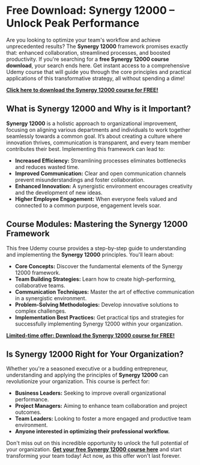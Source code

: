 # Free Download: Synergy 12000 – Unlock Peak Performance

Are you looking to optimize your team's workflow and achieve unprecedented results? The **Synergy 12000** framework promises exactly that: enhanced collaboration, streamlined processes, and boosted productivity. If you're searching for a **free Synergy 12000 course download**, your search ends here. Get instant access to a comprehensive Udemy course that will guide you through the core principles and practical applications of this transformative strategy, all without spending a dime!

[**Click here to download the Synergy 12000 course for FREE!**](https://udemywork.com/synergy-12000)

## What is Synergy 12000 and Why is it Important?

**Synergy 12000** is a holistic approach to organizational improvement, focusing on aligning various departments and individuals to work together seamlessly towards a common goal. It’s about creating a culture where innovation thrives, communication is transparent, and every team member contributes their best. Implementing this framework can lead to:

*   **Increased Efficiency:** Streamlining processes eliminates bottlenecks and reduces wasted time.
*   **Improved Communication:** Clear and open communication channels prevent misunderstandings and foster collaboration.
*   **Enhanced Innovation:** A synergistic environment encourages creativity and the development of new ideas.
*   **Higher Employee Engagement:** When everyone feels valued and connected to a common purpose, engagement levels soar.

## Course Modules: Mastering the Synergy 12000 Framework

This free Udemy course provides a step-by-step guide to understanding and implementing the **Synergy 12000** principles. You'll learn about:

*   **Core Concepts:** Discover the fundamental elements of the Synergy 12000 framework.
*   **Team Building Strategies:** Learn how to create high-performing, collaborative teams.
*   **Communication Techniques:** Master the art of effective communication in a synergistic environment.
*   **Problem-Solving Methodologies:** Develop innovative solutions to complex challenges.
*   **Implementation Best Practices:** Get practical tips and strategies for successfully implementing Synergy 12000 within your organization.

[**Limited-time offer: Download the Synergy 12000 course for FREE!**](https://udemywork.com/synergy-12000)

## Is Synergy 12000 Right for Your Organization?

Whether you're a seasoned executive or a budding entrepreneur, understanding and applying the principles of **Synergy 12000** can revolutionize your organization. This course is perfect for:

*   **Business Leaders:** Seeking to improve overall organizational performance.
*   **Project Managers:** Aiming to enhance team collaboration and project outcomes.
*   **Team Leaders:** Looking to foster a more engaged and productive team environment.
*   **Anyone interested in optimizing their professional workflow.**

Don't miss out on this incredible opportunity to unlock the full potential of your organization. **[Get your free Synergy 12000 course here](https://udemywork.com/synergy-12000)** and start transforming your team today! Act now, as this offer won't last forever.
